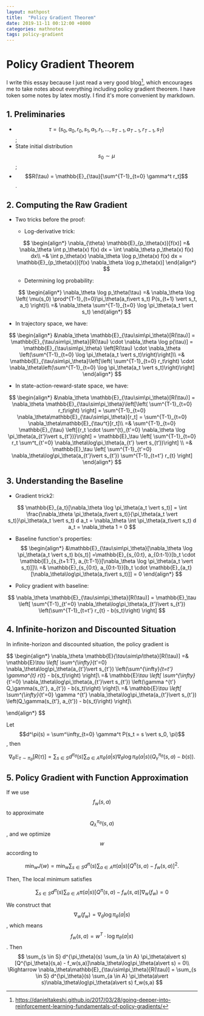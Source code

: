 ```yaml
---
layout: mathpost
title:  "Policy Gradient Theorem"
date: 2019-11-11 00:12:00 +0800
categories: mathnotes
tags: policy-gradient
---
```

# Policy Gradient Theorem

I write this essay because I just read a very good blog[^1], which encourages me to take notes about everything including policy gradient theorem. I have token some notes by latex mostly. I find it's more convenient by markdown.

## 1. Preliminaries

- $$\tau = (s_0, a_0, r_0, s_1, a_1, r_1, \ldots, s_{T-1}, a_{T-1}, r_{T-1}, s_T)$$;
- State initial distribution $$s_0 \sim \mu$$;
- $$R(\tau) = \mathbb{E}_{\tau}[\sum^{T-1}_{t=0} \gamma^t r_t]$$.


## 2. Computing the Raw Gradient

- Two tricks before the proof:
    - Log-derivative trick:

    $$
    \begin{align*}
    \nabla_{\theta} \mathbb{E}_{p_\theta(x)}[f(x)] 
    =& \nabla_\theta \int p_\theta(x) f(x) dx
    = \int \nabla_\theta p_\theta(x) f(x) dx\\
    =& \int p_\theta(x) \nabla_\theta \log p_\theta(x) f(x) dx
    = \mathbb{E}_{p_\theta(x)}[f(x) \nabla_\theta \log p_\theta(x)]
    \end{align*}
    $$

    - Determining log probability:

    $$
    \begin{align*}
    \nabla_\theta \log p_\theta(\tau)
    =& \nabla_\theta \log \left( \mu(s_0) \prod^{T-1}_{t=0}\pi_\theta(a_t\vert s_t) P(s_{t+1} \vert  s_t, a_t) \right)\\
    =& \nabla_\theta \sum^{T-1}_{t=0} \log \pi_\theta(a_t \vert  s_t)
    \end{align*}
    $$


- In trajectory space, we have:

$$
\begin{align*}
&\nabla_\theta \mathbb{E}_{\tau\sim\pi_\theta}[R(\tau)]
= \mathbb{E}_{\tau\sim\pi_\theta}[R(\tau) \cdot \nabla_\theta \log p(\tau)]
= \mathbb{E}_{\tau\sim\pi_\theta} \left[R(\tau) \cdot \nabla_\theta \left(\sum^{T-1}_{t=0} \log \pi_\theta(a_t \vert  s_t)\right)\right]\\
=& \mathbb{E}_{\tau\sim\pi_\theta}\left[\left( \sum^{T-1}_{t=0} r_t\right) \cdot \nabla_\theta\left(\sum^{T-1}_{t=0} \log \pi_\theta(a_t \vert  s_t)\right)\right]
\end{align*}
$$

- In state-action-reward-state space, we have:

$$
\begin{align*}
&\nabla_\theta \mathbb{E}_{\tau\sim\pi_\theta}[R(\tau)]
= \nabla_\theta \mathbb{E}_{\tau\sim\pi_\theta}\left[\left( \sum^{T-1}_{t=0} r_t\right) \right]
= \sum^{T-1}_{t=0} \nabla_\theta\mathbb{E}_{\tau\sim\pi_\theta}[r_t]
= \sum^{T-1}_{t=0} \nabla_\theta\mathbb{E}_{\tau^t}[r_t]\\
=& \sum^{T-1}_{t=0} \mathbb{E}_{\tau} \left[{r_t \cdot \sum^{t}_{t'=0} \nabla_\theta \log \pi_\theta(a_{t'}\vert s_{t'})}\right]
= \mathbb{E}_\tau \left[ \sum^{T-1}_{t=0} r_t \sum^t_{t'=0} \nabla_\theta\log\pi_\theta(a_{t'} \vert  s_{t‘})\right] \\
=& \mathbb{E}_\tau \left[ \sum^{T-1}_{t'=0} \nabla_\theta\log\pi_\theta(a_{t'}\vert s_{t'}) \sum^{T-1}_{t=t'} r_{t}  \right]
\end{align*}
$$


## 3. Understanding the Baseline

- Gradient trick2:

$$
\mathbb{E}_{a_t}[\nabla_\theta \log \pi_\theta(a_t \vert  s_t)]
= \int \frac{\nabla_\theta \pi_\theta(a_t\vert s_t)}{\pi_\theta(a_t \vert  s_t)}\pi_\theta(a_t \vert  s_t) d a_t
= \nabla_\theta \int \pi_\theta(a_t\vert s_t) d a_t = \nabla_\theta 1 = 0
$$

- Baseline function's properties:
$$
\begin{align*}
&\mathbb{E}_{\tau\sim\pi_\theta}[\nabla_\theta \log \pi_\theta(a_t \vert  s_t) b(s_t)]
=\mathbb{E}_{s_{0:t}, a_{0:t-1}}[b_t \cdot \mathbb{E}_{s_{t+1:T}, a_{t:T-1}}[\nabla_\theta \log \pi_\theta(a_t \vert  s_t)]]\\
=& \mathbb{E}_{s_{0:t}, a_{0:t-1}}[b_t \cdot \mathbb{E}_{a_t}[\nabla_\theta\log\pi_\theta(a_t\vert s_t)]] = 0 
\end{align*}
$$

- Policy gradient with baseline:

$$
\nabla_\theta \mathbb{E}_{\tau\sim\pi_\theta}[R(\tau)] = 
\mathbb{E}_\tau \left[ \sum^{T-1}_{t'=0} \nabla_\theta\log\pi_\theta(a_{t'}\vert s_{t'}) \left(\sum^{T-1}_{t=t'} r_{t} - b(s_t)\right)  \right]
$$

## 4. Infinite-horizon and Discounted Situation

In infinite-horizon and discounted situation, the policy gradient is

$$
\begin{align*}
\nabla_\theta \mathbb{E}_{\tau\sim\pi_\theta}[R(\tau)] 
=& \mathbb{E}_\tau \left[ \sum^{\infty}_{t'=0} \nabla_\theta\log\pi_\theta(a_{t'}\vert s_{t'}) \left(\sum^{\infty}_{t=t'} \gamma^{t} r_{t} - b(s_t)\right)  \right]\\
=& \mathbb{E}_\tau \left[ \sum^{\infty}_{t'=0} \nabla_\theta\log\pi_\theta(a_{t'}\vert s_{t'}) \left(\gamma ^{t'} Q_\gamma(s_{t'}, a_{t'}) - b(s_t)\right)  \right]\\
=& \mathbb{E}_\tau \left[ \sum^{\infty}_{t'=0} \gamma ^{t'} \nabla_\theta\log\pi_\theta(a_{t'}\vert s_{t'}) \left(Q_\gamma(s_{t'}, a_{t'}) - b(s_t)\right)  \right]\\

\end{align*}
$$

Let $$d^\pi(s) = \sum^\infty_{t=0} \gamma^t P(s_t = s \vert s_0, \pi)$$, then

$$
\nabla_\theta \mathbb{E}_{\tau\sim\pi_\theta}[R(\tau)]
= \sum_{s\in S} d^{\pi_\theta}(s) \sum_{a \in A}\pi_\theta(a\vert s)
\nabla_\theta \log \pi_\theta(a\vert s) (Q^{\pi_\theta}_\gamma(s, a) - b(s)).
$$

## 5. Policy Gradient with Function Approximation

If we use $$f_w(s, a)$$ to approximate $$Q^{\pi_\theta}_\lambda(s,a)$$, and we optimize $$w$$ according to

$$
\min_w J(w) = \min_w \sum_{s \in S} d^\pi(s) \sum_{a \in A} \pi(a\vert s) [Q^\pi(s,a) - f_w(s,a)]^2.
$$

Then, The local minimum satisfies

$$
\sum_{s \in S} d^\pi(s) \sum_{a \in A} \pi(a\vert s) [Q^\pi(s,a) - f_w(s,a)]\nabla_w(f_w) = 0
$$

We construct that $$\nabla_w (f_w) = \nabla_\theta\log\pi_\theta(a\vert s)$$, which means $$f_w(s, a) = w^T \cdot \log\pi_\theta(a\vert s) $$. Then
$$
\sum_{s \in S} d^{\pi_\theta}(s) \sum_{a \in A} \pi_\theta(a\vert s) [Q^{\pi_\theta}(s,a) - f_w(s,a)]\nabla_\theta\log\pi_\theta(a\vert s) = 0\\
\Rightarrow
\nabla_\theta\mathbb{E}_{\tau\sim\pi_\theta}[R(\tau)] 
= \sum_{s \in S} d^{\pi_\theta}(s) \sum_{a \in A} \pi_\theta(a\vert s)\nabla_\theta\log\pi_\theta(a\vert s) f_w(s,a)
$$










[^1]: https://danieltakeshi.github.io/2017/03/28/going-deeper-into-reinforcement-learning-fundamentals-of-policy-gradients/